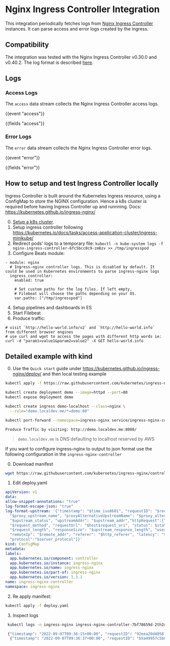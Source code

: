 # Nginx Ingress Controller Integration

This integration periodically fetches logs from [Nginx Ingress Controller](https://github.com/kubernetes/ingress-nginx)
instances. It can parse access and error logs created by the ingress.

## Compatibility

The integration was tested with the Nginx Ingress Controller v0.30.0 and v0.40.2. The log format is described
[here](https://github.com/kubernetes/ingress-nginx/blob/main/docs/user-guide/nginx-configuration/log-format.md).

## Logs

### Access Logs

The `access` data stream collects the Nginx Ingress Controller access logs.

{{event "access"}}

{{fields "access"}}

### Error Logs

The `error` data stream collects the Nginx Ingress Controller error logs.

{{event "error"}}

{{fields "error"}}


## How to setup and test Ingress Controller locally

Ingress Controller is built around the Kubernetes Ingress resource, using a ConfigMap to store the NGINX configuration. Hence a k8s cluster is required before having
Ingress Controller up and runnning. Docs: https://kubernetes.github.io/ingress-nginx/

0. [Setup a k8s cluster](k8s.md).
1. Setup ingress controller following https://kubernetes.io/docs/tasks/access-application-cluster/ingress-minikube/
2. Redirect pods' logs to a temporary file: `kubectl -n kube-system logs -f nginx-ingress-controller-6fc5bcc8c9-zm8zv >> /tmp/ingresspod`
3. Configure Beats module:
```
- module: nginx
  # Ingress-nginx controller logs. This is disabled by default. It could be used in Kubernetes environments to parse ingress-nginx logs
  ingress_controller:
    enabled: true

    # Set custom paths for the log files. If left empty,
    # Filebeat will choose the paths depending on your OS.
    var.paths: ["/tmp/ingresspod"]
```
4. Setup pipelines and dashboards in ES
5. Start Filebeat
6. Produce traffic:
```
# visit `http://hello-world.info/v2` and `http://hello-world.info` from different browser engines
# use curl and wget to access the pages with different http words ie: curl -d "param1=value1&param2=value2" -X GET hello-world.info 
```


## Detailed example with kind

0. Use the `Quick start` guide under https://kubernetes.github.io/ingress-nginx/deploy/ and then local testing example

```bash
kubectl apply -f https://raw.githubusercontent.com/kubernetes/ingress-nginx/controller-v1.3.1/deploy/static/provider/cloud/deploy.yaml

kubectl create deployment demo --image=httpd --port=80
kubectl expose deployment demo

kubectl create ingress demo-localhost --class=nginx \
  --rule="demo.localdev.me/*=demo:80"

kubectl port-forward --namespace=ingress-nginx service/ingress-nginx-controller 8080:80
```

`Produce Traffic by visiting: http://demo.localdev.me:8080/`

> `demo.localdev.me` is DNS defaulting to localhost reserved by AWS


If you want to configure ingress-nginx to output to json format use the following  configuration in the `ingress-nginx-controller`

0. Download manifest
  ```bash
wget https://raw.githubusercontent.com/kubernetes/ingress-nginx/controller-v1.3.1/deploy/static/provider/cloud/deploy.yaml
```

1. Edit deploy.yaml
  ```yaml
apiVersion: v1
data:
  allow-snippet-annotations: "true"
  log-format-escape-json: "true"
  log-format-upstream: '{"timestamp": "$time_iso8601", "requestID": "$req_id", "proxyUpstreamName":
    "$proxy_upstream_name", "proxyAlternativeUpstreamName": "$proxy_alternative_upstream_name","upstreamStatus":
    "$upstream_status", "upstreamAddr": "$upstream_addr","httpRequest":{"requestMethod":
    "$request_method", "requestUrl": "$host$request_uri", "status": $status,"requestSize":
    "$request_length", "responseSize": "$upstream_response_length", "userAgent": "$http_user_agent",
    "remoteIp": "$remote_addr", "referer": "$http_referer", "latency": "$upstream_response_time s",
    "protocol":"$server_protocol"}}'
kind: ConfigMap
metadata:
  labels:
    app.kubernetes.io/component: controller
    app.kubernetes.io/instance: ingress-nginx
    app.kubernetes.io/name: ingress-nginx
    app.kubernetes.io/part-of: ingress-nginx
    app.kubernetes.io/version: 1.3.1
  name: ingress-nginx-controller
  namespace: ingress-nginx
```

2. Re apply manifest:
  ```bash
  kubectl apply -f deploy.yaml
```

3. Inspect logs
  ```bash
   kubectl logs -n ingress-nginx ingress-nginx-controller-7bf78659d-2th2m -f

   {"timestamp": "2022-09-07T09:36:15+00:00", "requestID": "92eea20d4058f5ee2b33f9366141101c", "proxyUpstreamName": "default-demo-80", "proxyAlternativeUpstreamName": "","upstreamStatus": "304", "upstreamAddr": "10.244.0.8:80","httpRequest":{"requestMethod": "GET", "requestUrl": "demo.localdev.me/", "status": 304,"requestSize": "565", "responseSize": "0", "userAgent": "Mozilla/5.0 (Macintosh; Intel Mac OS X 10_15_7) AppleWebKit/537.36 (KHTML, like Gecko) Chrome/105.0.0.0 Safari/537.36", "remoteIp": "127.0.0.1", "referer": "", "latency": "0.002 s", "protocol":"HTTP/1.1"}}
    {"timestamp": "2022-09-07T09:36:37+00:00", "requestID": "b5a49957c5b0861b7c55b069cef7248f", "proxyUpstreamName": "default-demo-80", "proxyAlternativeUpstreamName": "","upstreamStatus": "404", "upstreamAddr": "10.244.0.8:80","httpRequest":{"requestMethod": "GET", "requestUrl": "demo.localdev.me/fdsfdsfads", "status": 404,"requestSize": "464", "responseSize": "196", "userAgent": "Mozilla/5.0 (Macintosh; Intel Mac OS X 10_15_7) AppleWebKit/537.36 (KHTML, like Gecko) Chrome/105.0.0.0 Safari/537.36", "remoteIp": "127.0.0.1", "referer": "", "latency": "0.001 s", "protocol":"HTTP/1.1"}}
```